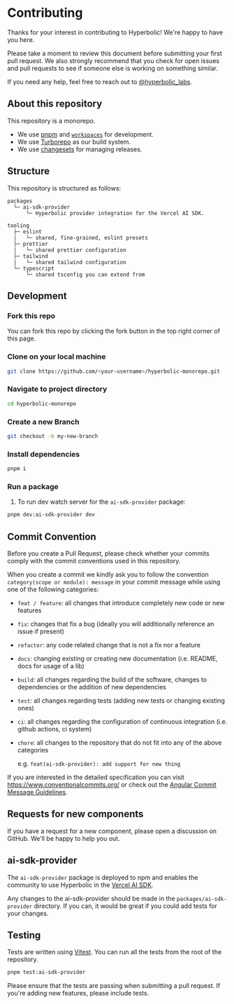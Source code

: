 # Contributing

Thanks for your interest in contributing to Hyperbolic! We're happy to have you here.

Please take a moment to review this document before submitting your first pull request. We also strongly recommend that you check for open issues and pull requests to see if someone else is working on something similar.

If you need any help, feel free to reach out to [@hyperbolic_labs](https://x.com/hyperbolic_labs).

## About this repository

This repository is a monorepo.

- We use [pnpm](https://pnpm.io) and [`workspaces`](https://pnpm.io/workspaces) for development.
- We use [Turborepo](https://turbo.build/repo) as our build system.
- We use [changesets](https://github.com/changesets/changesets) for managing releases.

## Structure

This repository is structured as follows:

```
packages
  └─ ai-sdk-provider
      └─ Hyperbolic provider integration for the Vercel AI SDK.

tooling
  ├─ eslint
  |   └─ shared, fine-grained, eslint presets
  ├─ prettier
  |   └─ shared prettier configuration
  ├─ tailwind
  |   └─ shared tailwind configuration
  └─ typescript
      └─ shared tsconfig you can extend from
```

## Development

### Fork this repo

You can fork this repo by clicking the fork button in the top right corner of this page.

### Clone on your local machine

```bash
git clone https://github.com/<your-username>/hyperbolic-monorepo.git
```

### Navigate to project directory

```bash
cd hyperbolic-monorepo
```

### Create a new Branch

```bash
git checkout -b my-new-branch
```

### Install dependencies

```bash
pnpm i
```

### Run a package

1. To run dev watch server for the `ai-sdk-provider` package:

```bash
pnpm dev:ai-sdk-provider dev
```

## Commit Convention

Before you create a Pull Request, please check whether your commits comply with
the commit conventions used in this repository.

When you create a commit we kindly ask you to follow the convention
`category(scope or module): message` in your commit message while using one of
the following categories:

- `feat / feature`: all changes that introduce completely new code or new
  features
- `fix`: changes that fix a bug (ideally you will additionally reference an
  issue if present)
- `refactor`: any code related change that is not a fix nor a feature
- `docs`: changing existing or creating new documentation (i.e. README, docs for
  usage of a lib)
- `build`: all changes regarding the build of the software, changes to
  dependencies or the addition of new dependencies
- `test`: all changes regarding tests (adding new tests or changing existing
  ones)
- `ci`: all changes regarding the configuration of continuous integration (i.e.
  github actions, ci system)
- `chore`: all changes to the repository that do not fit into any of the above
  categories

  e.g. `feat(ai-sdk-provider): add support for new thing`

If you are interested in the detailed specification you can visit
https://www.conventionalcommits.org/ or check out the
[Angular Commit Message Guidelines](https://github.com/angular/angular/blob/22b96b9/CONTRIBUTING.md#-commit-message-guidelines).

## Requests for new components

If you have a request for a new component, please open a discussion on GitHub. We'll be happy to help you out.

## ai-sdk-provider

The `ai-sdk-provider` package is deployed to npm and enables the community to use Hyperbolic in the [Vercel AI SDK](https://sdk.vercel.ai/).

Any changes to the ai-sdk-provider should be made in the `packages/ai-sdk-provider` directory. If you can, it would be great if you could add tests for your changes.

## Testing

Tests are written using [Vitest](https://vitest.dev). You can run all the tests from the root of the repository.

```bash
pnpm test:ai-sdk-provider
```

Please ensure that the tests are passing when submitting a pull request. If you're adding new features, please include tests.
